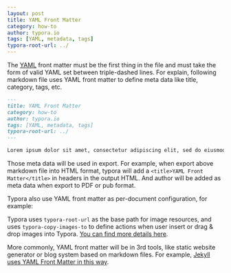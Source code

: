 ```yaml
---
layout: post
title: YAML Front Matter
category: how-to
author: typora.io
tags: [YAML, metadata, tags]
typora-root-url: ../
---
```


The [YAML](https://yaml.org/) front matter must be the first thing in the file and must take the form of valid YAML set between triple-dashed lines. For explain, following markdown file uses YAML front matter to define meta data like title, category, tags, etc.

```markdown
---
title: YAML Front Matter
category: how-to
author: typora.io
tags: [YAML, metadata, tags]
typora-root-url: ../
---

Lorem ipsum dolor sit amet, consectetur adipiscing elit, sed do eiusmod tempor incididunt ut labore et dolore magna aliqua. Ut enim ad minim veniam, quis nostrud exercitation ullamco laboris nisi ut aliquip ex ea commodo consequat. Duis aute irure dolor in reprehenderit in voluptate velit esse cillum dolore eu fugiat nulla pariatur. Excepteur sint occaecat cupidatat non proident, sunt in culpa qui officia deserunt mollit anim id est laborum.
```

Those meta data will be used in export. For example, when export above markdown file into HTML format, typora will add a `<title>YAML Front Matter</title>` in headers in the output HTML. And author will be added as meta data when export to PDF or pub format.

Typora also use YAML front matter as per-document configuration, for example:

Typora uses `typora-root-url` as the base path for image resources, and uses `typora-copy-images-to` to define actions when user insert or drag & drop images into Typora. [You can find more details here](https://support.typora.io/Images/).

More commonly, YAML front matter will be in 3rd tools, like static website generator or blog system based on markdown files. For example, [Jekyll uses YAML Front Matter in this way](https://jekyllrb.com/docs/front-matter/).